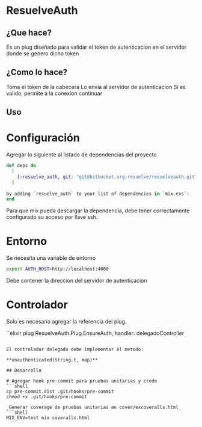 # ResuelveAuth

## ¿Que hace?
Es un plug diseñado para validar el token de autenticacion en el servidor donde se genero dicho token

## ¿Como lo hace?
Toma el token de la cabecera
Lo envia al servidor de autenticacion
Si es valido, permite a la conexion continuar


## Uso

# Configuración
Agregar lo siguiente al listado de dependencias del proyecto

```elixir
def deps do
  [
    {:resuelve_auth, git: "git@bitbucket.org:resuelve/resuelveauth.git"}
  ]
  
by adding `resuelve_auth` to your list of dependencies in `mix.exs`:
end
```

Para que mix pueda descargar la dependencia, debe tener correctamente configurado su acceso por llave ssh.

# Entorno 

Se necesita una variable de entorno 

```bash
export AUTH_HOST=http://localhost:4000
```

Debe contener la direccion del servidor de autenticacion

# Controlador

Solo es necesario agregar la referencia del plug.

``èlixir
plug ResuelveAuth.Plug.EnsureAuth, handler: delegadoController
```

El controlador delegado debe implementar el metodo:

**unauthenticated(String.t, map)**

## Desarrollo

# Agregar hook pre-commit para pruebas unitarias y credo
```shell
cp pre-commit.dist .git/hooks/pre-commit
chmod +x .git/hooks/pre-commit

_Generar coverage de pruebas unitarias en cover/excoveralls.html_
```shell
MIX_ENV=test mix coveralls.html
